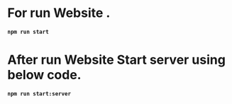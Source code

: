 # For run Website .
**`npm run start`**
# After run Website Start server using below code.
**`npm run start:server`**
